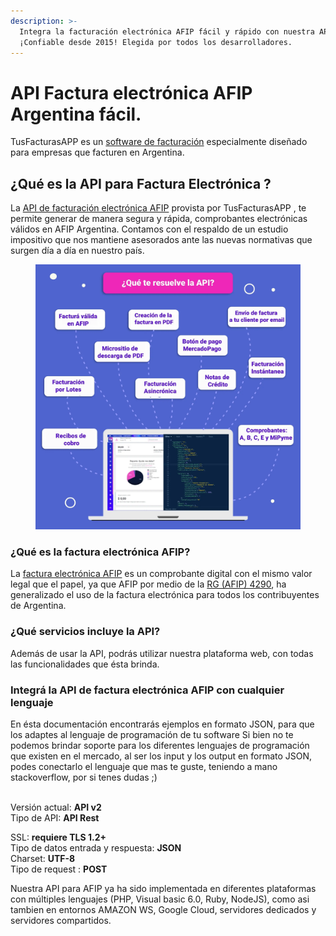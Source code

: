 ```yaml
---
description: >-
  Integra la facturación electrónica AFIP fácil y rápido con nuestra API.
  ¡Confiable desde 2015! Elegida por todos los desarrolladores.
---
```


# API Factura electrónica AFIP Argentina fácil.

TusFacturasAPP es un [software de facturación](https://www.tusfacturas.app/software-de-facturacion-argentina.html) especialmente diseñado para empresas que facturen en Argentina.&#x20;

## ¿Qué es la API para Factura Electrónica ?

La [API de facturación electrónica AFIP](https://www.tusfacturas.app/api-factura-electronica-afip.html) provista por TusFacturasAPP , te permite generar de manera segura y rápida, comprobantes electrónicas válidos en AFIP Argentina. Contamos con el respaldo de un estudio impositivo que nos mantiene asesorados ante las nuevas normativas que surgen día a día en nuestro país.

<figure><img src=".gitbook/assets/157.webp" alt=""><figcaption></figcaption></figure>

### ¿Qué es la factura electrónica AFIP?

La [factura electrónica AFIP](https://www.tusfacturas.app/factura-electronica-afip.html) es un comprobante digital con el mismo valor legal que el papel, ya que AFIP por medio de la [RG (AFIP) 4290](https://www.tusfacturas.app/normativa-afip-factura-electronica.html), ha generalizado el uso de la factura electrónica para todos los contribuyentes de Argentina.

### ¿Qué servicios incluye la API?

Además de usar la API, podrás utilizar nuestra plataforma web, con todas las funcionalidades que ésta brinda.

### Integrá la API de factura electrónica AFIP con cualquier lenguaje

En ésta documentación encontrarás  ejemplos en formato JSON, para que los adaptes al lenguaje de programación de tu software Si bien no te podemos brindar soporte para los diferentes lenguajes de programación que existen en el mercado, al ser los input y los output en formato JSON, podes conectarlo el lenguaje que mas te guste, teniendo a mano stackoverflow, por si tenes dudas ;)

\
Versión actual: **API v2**\
Tipo de API: **API Rest**

SSL: **requiere TLS 1.2+**\
Tipo de datos entrada y respuesta: **JSON**\
Charset: **UTF-8**\
Tipo de request : **POST**\
&#x20;

Nuestra API para AFIP ya ha sido implementada en diferentes plataformas con múltiples lenguajes (PHP, Visual basic 6.0, Ruby, NodeJS), como asi tambien en entornos AMAZON WS, Google Cloud, servidores dedicados y servidores compartidos.
